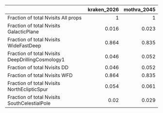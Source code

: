 |                                                  |   kraken_2026 |   mothra_2045 |
|:-------------------------------------------------|--------------:|--------------:|
| Fraction of total Nvisits All props              |         1     |         1     |
| Fraction of total Nvisits GalacticPlane          |         0.016 |         0.023 |
| Fraction of total Nvisits WideFastDeep           |         0.864 |         0.835 |
| Fraction of total Nvisits DeepDrillingCosmology1 |         0.046 |         0.052 |
| Fraction of total Nvisits DD                     |         0.046 |         0.052 |
| Fraction of total Nvisits WFD                    |         0.864 |         0.835 |
| Fraction of total Nvisits NorthEclipticSpur      |         0.054 |         0.061 |
| Fraction of total Nvisits SouthCelestialPole     |         0.02  |         0.029 |
